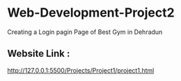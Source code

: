 # Web-Development-Project2 

Creating a Login pagin Page of Best Gym in Dehradun  


## Website Link : 
http://127.0.0.1:5500/Projects/Project1/project1.html 
 
